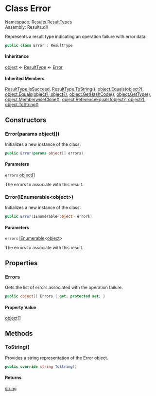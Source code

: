 # <a id="Results_ResultTypes_Error"></a> Class Error

Namespace: [Results.ResultTypes](Results.ResultTypes.md)  
Assembly: Results.dll  

Represents a result type indicating an operation failure with error data.

```csharp
public class Error : ResultType
```

#### Inheritance

[object](https://learn.microsoft.com/dotnet/api/system.object) ← 
[ResultType](Results.ResultTypes.ResultType.md) ← 
[Error](Results.ResultTypes.Error.md)

#### Inherited Members

[ResultType.IsSucceed](Results.ResultTypes.ResultType.md\#Results\_ResultTypes\_ResultType\_IsSucceed), 
[ResultType.ToString\(\)](Results.ResultTypes.ResultType.md\#Results\_ResultTypes\_ResultType\_ToString), 
[object.Equals\(object?\)](https://learn.microsoft.com/dotnet/api/system.object.equals\#system\-object\-equals\(system\-object\)), 
[object.Equals\(object?, object?\)](https://learn.microsoft.com/dotnet/api/system.object.equals\#system\-object\-equals\(system\-object\-system\-object\)), 
[object.GetHashCode\(\)](https://learn.microsoft.com/dotnet/api/system.object.gethashcode), 
[object.GetType\(\)](https://learn.microsoft.com/dotnet/api/system.object.gettype), 
[object.MemberwiseClone\(\)](https://learn.microsoft.com/dotnet/api/system.object.memberwiseclone), 
[object.ReferenceEquals\(object?, object?\)](https://learn.microsoft.com/dotnet/api/system.object.referenceequals), 
[object.ToString\(\)](https://learn.microsoft.com/dotnet/api/system.object.tostring)

## Constructors

### <a id="Results_ResultTypes_Error__ctor_System_Object___"></a> Error\(params object\[\]\)

Initializes a new instance of the <xref href="Results.ResultTypes.Error" data-throw-if-not-resolved="false"></xref> class.

```csharp
public Error(params object[] errors)
```

#### Parameters

`errors` [object](https://learn.microsoft.com/dotnet/api/system.object)\[\]

The errors to associate with this result.

### <a id="Results_ResultTypes_Error__ctor_System_Collections_Generic_IEnumerable_System_Object__"></a> Error\(IEnumerable<object\>\)

Initializes a new instance of the <xref href="Results.ResultTypes.Error" data-throw-if-not-resolved="false"></xref> class.

```csharp
public Error(IEnumerable<object> errors)
```

#### Parameters

`errors` [IEnumerable](https://learn.microsoft.com/dotnet/api/system.collections.generic.ienumerable\-1)<[object](https://learn.microsoft.com/dotnet/api/system.object)\>

The errors to associate with this result.

## Properties

### <a id="Results_ResultTypes_Error_Errors"></a> Errors

Gets the list of errors associated with the operation failure.

```csharp
public object[] Errors { get; protected set; }
```

#### Property Value

 [object](https://learn.microsoft.com/dotnet/api/system.object)\[\]

## Methods

### <a id="Results_ResultTypes_Error_ToString"></a> ToString\(\)

Provides a string representation of the Error object.

```csharp
public override string ToString()
```

#### Returns

 [string](https://learn.microsoft.com/dotnet/api/system.string)

